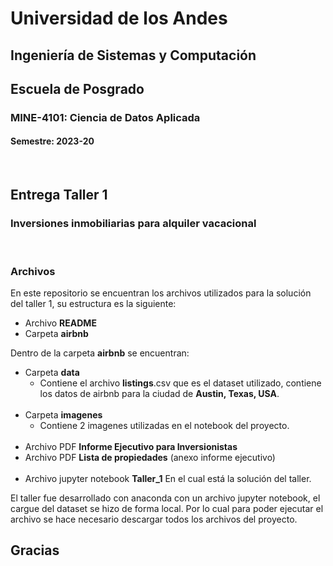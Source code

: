 # Universidad de los Andes 
## Ingeniería de Sistemas y Computación
## Escuela de Posgrado
### MINE-4101: Ciencia de Datos Aplicada
#### Semestre: 2023-20
<br/>

## Entrega Taller 1
### Inversiones inmobiliarias para alquiler vacacional
<br/>

### Archivos

En este repositorio se encuentran los archivos utilizados para la solución del taller 1, su estructura es la siguiente:

- Archivo **README**
- Carpeta **airbnb**

Dentro de la carpeta **airbnb** se encuentran:

- Carpeta **data**
    - Contiene el archivo **listings**.csv que es el dataset utilizado, contiene los datos de airbnb para la ciudad de **Austin, Texas, USA**.
    <br/><br/>
- Carpeta **imagenes**
    - Contiene 2 imagenes utilizadas en el notebook del proyecto.
    <br/><br/>
- Archivo PDF **Informe Ejecutivo para Inversionistas**
- Archivo PDF **Lista de propiedades** (anexo informe ejecutivo)
<br/><br/>
- Archivo jupyter notebook **Taller_1** En el cual está la solución del taller.

El taller fue desarrollado con anaconda con un archivo jupyter notebook, el cargue del dataset se hizo de forma local. Por lo cual para poder ejecutar el archivo se hace necesario descargar todos los archivos del proyecto.

## Gracias